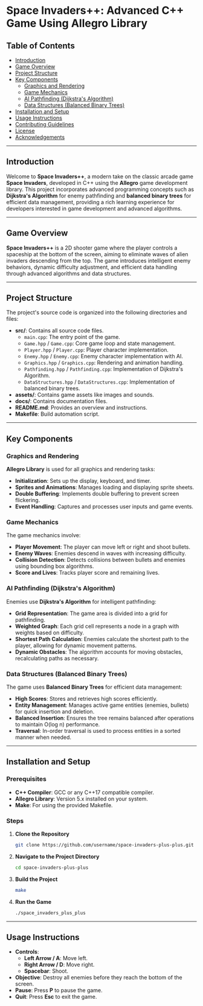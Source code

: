 # Space Invaders++: Advanced C++ Game Using Allegro Library

## Table of Contents

- [Introduction](#introduction)
- [Game Overview](#game-overview)
- [Project Structure](#project-structure)
- [Key Components](#key-components)
  - [Graphics and Rendering](#graphics-and-rendering)
  - [Game Mechanics](#game-mechanics)
  - [AI Pathfinding (Dijkstra's Algorithm)](#ai-pathfinding-dijkstras-algorithm)
  - [Data Structures (Balanced Binary Trees)](#data-structures-balanced-binary-trees)
- [Installation and Setup](#installation-and-setup)
- [Usage Instructions](#usage-instructions)
- [Contributing Guidelines](#contributing-guidelines)
- [License](#license)
- [Acknowledgements](#acknowledgements)

---

## Introduction

Welcome to **Space Invaders++**, a modern take on the classic arcade game **Space Invaders**, developed in C++ using the **Allegro** game development library. This project incorporates advanced programming concepts such as **Dijkstra's Algorithm** for enemy pathfinding and **balanced binary trees** for efficient data management, providing a rich learning experience for developers interested in game development and advanced algorithms.

---

## Game Overview

**Space Invaders++** is a 2D shooter game where the player controls a spaceship at the bottom of the screen, aiming to eliminate waves of alien invaders descending from the top. The game introduces intelligent enemy behaviors, dynamic difficulty adjustment, and efficient data handling through advanced algorithms and data structures.

---

## Project Structure

The project's source code is organized into the following directories and files:

- **src/**: Contains all source code files.
  - `main.cpp`: The entry point of the game.
  - `Game.hpp` / `Game.cpp`: Core game loop and state management.
  - `Player.hpp` / `Player.cpp`: Player character implementation.
  - `Enemy.hpp` / `Enemy.cpp`: Enemy character implementation with AI.
  - `Graphics.hpp` / `Graphics.cpp`: Rendering and animation handling.
  - `Pathfinding.hpp` / `Pathfinding.cpp`: Implementation of Dijkstra's Algorithm.
  - `DataStructures.hpp` / `DataStructures.cpp`: Implementation of balanced binary trees.
- **assets/**: Contains game assets like images and sounds.
- **docs/**: Contains documentation files.
- **README.md**: Provides an overview and instructions.
- **Makefile**: Build automation script.

---

## Key Components

### Graphics and Rendering

**Allegro Library** is used for all graphics and rendering tasks:

- **Initialization**: Sets up the display, keyboard, and timer.
- **Sprites and Animations**: Manages loading and displaying sprite sheets.
- **Double Buffering**: Implements double buffering to prevent screen flickering.
- **Event Handling**: Captures and processes user inputs and game events.

### Game Mechanics

The game mechanics involve:

- **Player Movement**: The player can move left or right and shoot bullets.
- **Enemy Waves**: Enemies descend in waves with increasing difficulty.
- **Collision Detection**: Detects collisions between bullets and enemies using bounding box algorithms.
- **Score and Lives**: Tracks player score and remaining lives.

### AI Pathfinding (Dijkstra's Algorithm)

Enemies use **Dijkstra's Algorithm** for intelligent pathfinding:

- **Grid Representation**: The game area is divided into a grid for pathfinding.
- **Weighted Graph**: Each grid cell represents a node in a graph with weights based on difficulty.
- **Shortest Path Calculation**: Enemies calculate the shortest path to the player, allowing for dynamic movement patterns.
- **Dynamic Obstacles**: The algorithm accounts for moving obstacles, recalculating paths as necessary.

### Data Structures (Balanced Binary Trees)

The game uses **Balanced Binary Trees** for efficient data management:

- **High Scores**: Stores and retrieves high scores efficiently.
- **Entity Management**: Manages active game entities (enemies, bullets) for quick insertion and deletion.
- **Balanced Insertion**: Ensures the tree remains balanced after operations to maintain O(log n) performance.
- **Traversal**: In-order traversal is used to process entities in a sorted manner when needed.

---

## Installation and Setup

### Prerequisites

- **C++ Compiler**: GCC or any C++17 compatible compiler.
- **Allegro Library**: Version 5.x installed on your system.
- **Make**: For using the provided Makefile.

### Steps

1. **Clone the Repository**

   ```bash
   git clone https://github.com/username/space-invaders-plus-plus.git
   ```

2. **Navigate to the Project Directory**

   ```bash
   cd space-invaders-plus-plus
   ```

3. **Build the Project**

   ```bash
   make
   ```

4. **Run the Game**

   ```bash
   ./space_invaders_plus_plus
   ```

---

## Usage Instructions

- **Controls**:
  - **Left Arrow / A**: Move left.
  - **Right Arrow / D**: Move right.
  - **Spacebar**: Shoot.
- **Objective**: Destroy all enemies before they reach the bottom of the screen.
- **Pause**: Press **P** to pause the game.
- **Quit**: Press **Esc** to exit the game.
